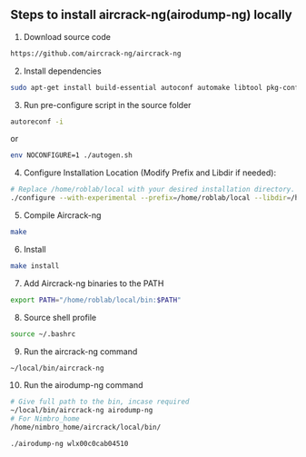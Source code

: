 ## Steps to install aircrack-ng(airodump-ng) locally

1. Download source code
```bash
https://github.com/aircrack-ng/aircrack-ng
```
2. Install dependencies
```bash
sudo apt-get install build-essential autoconf automake libtool pkg-config libnl-3-dev libnl-genl-3-dev libssl-dev ethtool shtool rfkill zlib1g-dev libpcap-dev libsqlite3-dev libpcre2-dev libhwloc-dev libcmocka-dev hostapd wpasupplicant tcpdump screen iw usbutils expect
```
3. Run pre-configure script in the source folder
```bash
autoreconf -i
```
or 
```bash
env NOCONFIGURE=1 ./autogen.sh
```
4. Configure Installation Location (Modify Prefix and Libdir if needed):
```bash
# Replace /home/roblab/local with your desired installation directory.
./configure --with-experimental --prefix=/home/roblab/local --libdir=/home/roblab/local/lib
```
5. Compile Aircrack-ng
```bash
make
```
6. Install
```bash
make install
```
7. Add Aircrack-ng binaries to the PATH
```bash
export PATH="/home/roblab/local/bin:$PATH"
```
8. Source shell profile
```bash
source ~/.bashrc
```
9. Run the aircrack-ng command
```bash
~/local/bin/aircrack-ng
```
10. Run the airodump-ng command
```bash
# Give full path to the bin, incase required
~/local/bin/aircrack-ng airodump-ng
# For Nimbro_home
/home/nimbro_home/aircrack/local/bin/
```
```
./airodump-ng wlx00c0cab04510
```

